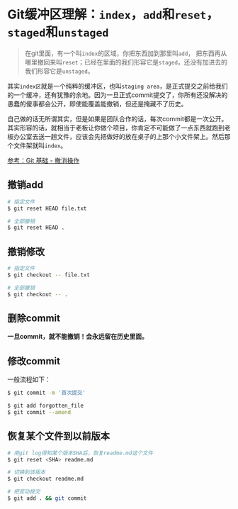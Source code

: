 # Git缓冲区理解：`index`，`add`和`reset`，`staged`和`unstaged`
> 在git里面，有一个叫`index`的区域，你把东西加到那里叫`add`， 把东西再从哪里撤回来叫`reset`；已经在里面的我们形容它是`staged`，还没有加进去的我们形容它是`unstaged`。

其实`index区`就是一个纯粹的缓冲区，也叫`staging area`，是正式提交之前给我们的一个缓冲，还有犹豫的余地。因为一旦正式commit提交了，你所有还没解决的愚蠢的傻事都会公开，即使能覆盖能撤销，但还是掩藏不了历史。

自己做的话无所谓其实，但是如果是团队合作的话，每次commit都是一次公开。
其实形容的话，就相当于老板让你做个项目，你肯定不可能做了一点东西就跑到老板办公室去送一趟文件，应该会先把做好的放在桌子的上那个小文件架上。然后那个文件架就叫`index`。

[参考：Git 基础 - 撤消操作](https://git-scm.com/book/zh/v1/Git-%E5%9F%BA%E7%A1%80-%E6%92%A4%E6%B6%88%E6%93%8D%E4%BD%9C)

## 撤销add
```sh
# 指定文件
$ git reset HEAD file.txt

# 全部撤销
$ git reset HEAD .
```

## 撤销修改
```sh
# 指定文件
$ git checkout -- file.txt

# 全部撤销
$ git checkout -- .
```

## 删除commit
**一旦commit，就不能撤销！会永远留在历史里面。**

## 修改commit
一般流程如下：
```sh
$ git commit -m '首次提交'

$ git add forgotten_file
$ git commit --amend
```

## 恢复某个文件到以前版本
```sh
# 用git log得知某个版本SHA后，恢复readme.md这个文件
$ git reset <SHA> readme.md

# 切换到该版本
$ git checkout readme.md

# 把变动提交
$ git add . && git commit
```